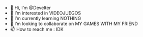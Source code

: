 - 👋 Hi, I’m @Develter
- 👀 I’m interested in VIDEOJUEGOS
- 🌱 I’m currently learning NOTHING
- 💞️ I’m looking to collaborate on MY GAMES WITH MY FRIEND
- 📫 How to reach me : IDK

<!---
Develter/Develter is a ✨ special ✨ repository because its `README.md` (this file) appears on your GitHub profile.
You can click the Preview link to take a look at your changes.
--->
